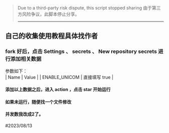 > Due to a third-party risk dispute, this script stopped sharing
> 由于第三方风险争议，此脚本停止分享。
> ***
## 自己的收集使用教程具体找作者
 ### fork 好后，点击 Settings 、 secrets 、 New repository secrets 进行添加相关数据
 参数如下：  
|  Name | Value  |
| ENABLE_UNICOM  | 直接填写 true |
  

#### 添加以上数据之后，进入 action ，点击 star 开始运行   
#### 如果未运行，随便找一个文件修改
#### 并发数我改成2了。
#2023/08/13
